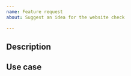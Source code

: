 ```yaml
---
name: Feature request
about: Suggest an idea for the website check

---
```


## Description
<!-- A clear and concise description of what you want to happen. -->
<!-- Provide screenshots, code, useful information, possible solutions and examples whenever possible. -->

## Use case
<!-- Provide some information about your use case. -->